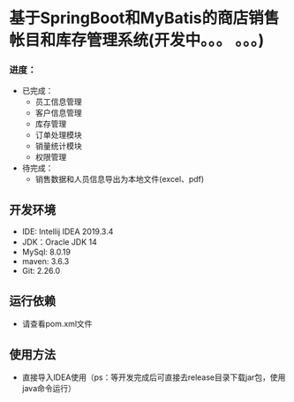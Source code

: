 # 基于SpringBoot和MyBatis的商店销售帐目和库存管理系统(开发中。。。 。。。)

### 进度：
   - 已完成：
     - 员工信息管理
     - 客户信息管理
     - 库存管理
     - 订单处理模块
     - 销量统计模块
     - 权限管理
   - 待完成：
     - 销售数据和人员信息导出为本地文件(excel、pdf)

## 开发环境
  - IDE: Intellij IDEA 2019.3.4
  - JDK：Oracle JDK 14
  - MySql: 8.0.19
  - maven: 3.6.3
  - Git: 2.26.0
## 运行依赖
  - 请查看pom.xml文件
## 使用方法
  - 直接导入IDEA使用（ps：等开发完成后可直接去release目录下载jar包，使用java命令运行）